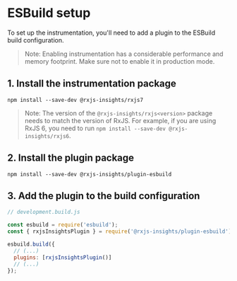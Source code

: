 # ESBuild setup

To set up the instrumentation, you'll need to add a plugin to the ESBuild build configuration.

> Note: Enabling instrumentation has a considerable performance and memory footprint. Make sure not to enable it in production mode.

## 1. Install the instrumentation package

```
npm install --save-dev @rxjs-insights/rxjs7
```

> Note: The version of the `@rxjs-insights/rxjs<version>` package needs to match the version of RxJS.
> For example, if you are using RxJS 6, you need to run `npm install --save-dev @rxjs-insights/rxjs6`.

## 2. Install the plugin package

```
npm install --save-dev @rxjs-insights/plugin-esbuild
```

## 3. Add the plugin to the build configuration

```js
// development.build.js

const esbuild = require('esbuild');
const { rxjsInsightsPlugin } = require('@rxjs-insights/plugin-esbuild');

esbuild.build({
  // (...)
  plugins: [rxjsInsightsPlugin()]
  // (...)
});
```
